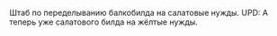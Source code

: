 Штаб по переделыванию балкобилда на салатовые нужды.
UPD: А теперь уже салатового билда на жёлтые нужды.
